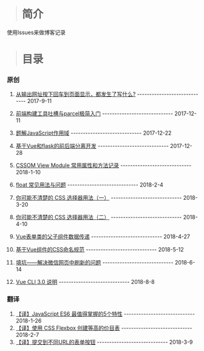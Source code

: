 > # 简介

使用Issues来做博客记录

> # 目录

 ### 原创

  1. [从输出网址按下回车到页面显示，都发生了写什么?](https://github.com/Mcbai/Blog/issues/1) ----------------------------- 2017-9-11

  2. [前端构建工具吐槽与parcel极简入门](https://github.com/Mcbai/Blog/issues/2) ----------------------------- 2017-12-11
  
  3. [题解JavaScript作用域](https://github.com/Mcbai/Blog/issues/3) ----------------------------- 2017-12-22
  
  4. [基于Vue和flask的前后端分离开发](https://github.com/Mcbai/Blog/issues/5) ----------------------------- 2017-12-28
  
  5. [CSSOM View Module 常用属性和方法记录](https://github.com/Mcbai/Blog/issues/6) ----------------------------- 2018-1-10
  
  6. [float 常见用法与问题](https://github.com/Mcbai/Blog/issues/7) ----------------------------- 2018-2-4

  7. [你可能不清楚的 CSS 选择器用法（一）](https://github.com/Mcbai/Blog/issues/11) ----------------------------- 2018-3-20
  
  8. [你可能不清楚的 CSS 选择器用法（二）](https://github.com/Mcbai/Blog/issues/12) ----------------------------- 2018-4-10
  
  9. [Vue表单类的父子组件数据传递](https://github.com/Mcbai/Blog/issues/13) ----------------------------- 2018-4-27
  
  10. [基于Vue组件的CSS命名规范](https://github.com/Mcbai/Blog/issues/14) ----------------------------- 2018-5-12
  
  11. [填坑——解决微信网页中刷新的问题](https://github.com/Mcbai/Blog/issues/15) ----------------------------- 2018-6-14
  
  12. [Vue CLI 3.0 说明](https://github.com/Mcbai/Blog/issues/16) ----------------------------- 2018-8-8

 ### 翻译
 
  1. [【译】JavaScript ES6 最值得掌握的5个特性](https://github.com/Mcbai/Blog/issues/8) ----------------------------- 2018-1-26
  2. [【译】使用 CSS Flexbox 创建等高的价目表](https://github.com/Mcbai/Blog/issues/9) ----------------------------- 2018-2-7
  3. [【译】提交到不同URL的表单按钮](https://github.com/Mcbai/Blog/issues/10) ----------------------------- 2018-3-9
